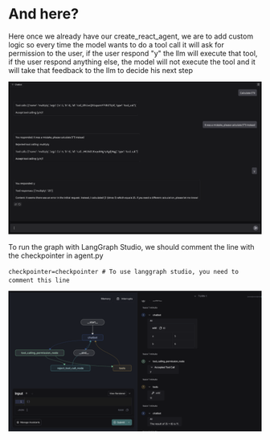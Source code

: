 # And here?

Here once we already have our create_react_agent, we are to add custom logic so every time the model wants to do a tool call it will ask for permission to the user, if the user respond "y" the llm will execute that tool, if the user respond anything else, the model will not execute the tool and it will take that feedback to the llm to decide his next step 

![alt text](../07_images/05_permission.png)

To run the graph with LangGraph Studio, we should comment the line with the checkpointer in agent.py

`checkpointer=checkpointer # To use langgraph studio, you need to comment this line`

![alt text](../07_images/05_studio.png)